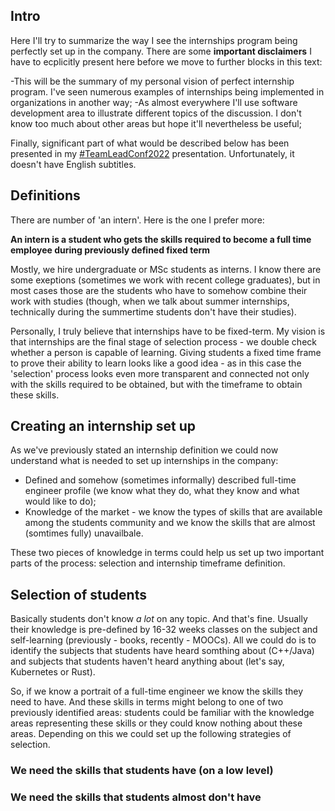 ## Intro

Here I'll try to summarize the way I see the internships program being perfectly set up in the company. There are some **important disclaimers** I have to ecplicitly present here before we move to further blocks in this text: 

-This will be the summary of my personal vision of perfect internship program. I've seen numerous examples of internships being implemented in organizations in another way; 
-As almost everywhere I'll use software development area to illustrate different topics of the discussion. I don't know too much about other areas but hope it'll nevertheless be useful;

Finally, significant part of what would be described below has been presented in my [#TeamLeadConf2022](https://youtu.be/rmIr4nIKquA) presentation. Unfortunately, it doesn't have English subtitles. 

## Definitions 

There are number of 'an intern'. Here is the one I prefer more: 

**An intern is a student who gets the skills required to become a full time employee during previously defined fixed term**

Mostly, we hire undergraduate or MSc students as interns. I know there are some exeptions (sometimes we work with recent college graduates), but in most cases those are the students who have to somehow combine their work with studies (though, when we talk about summer internships, technically during the summertime students don't have their studies).

Personally, I truly believe that internships have to be fixed-term. My vision is that internships are the final stage of selection process - we double check whether a person is capable of learning. Giving students a fixed time frame to prove their ability to learn looks like a good idea - as in this case the 'selection' process looks even more transparent and connected not only with the skills required to be obtained, but with the timeframe to obtain these skills.

## Creating an internship set up

As we've previously stated an internship definition we could now understand what is needed to set up internships in the company:

- Defined and somehow (sometimes informally) described full-time engineer profile (we know what they do, what they know and what would like to do);
- Knowledge of the market - we know the types of skills that are available among the students community and we know the skills that are almost (somtimes fully) unavailbale.

These two pieces of knowledge in terms could help us set up two important parts of the process: selection and internship timeframe definition.

## Selection of students

Basically students don't know _a lot_ on any topic. And that's fine. Usually their knowledge is pre-defined by 16-32 weeks classes on the subject and self-learning (previously - books, recently - MOOCs). All we could do is to identify the subjects that students have heard somthing about (C++/Java) and subjects that students haven't heard anything about (let's say, Kubernetes or Rust).

So, if we know a portrait of a full-time engineer we know the skills they need to have. And these skills in terms might belong to one of two previously identified areas: students could be familiar with the knowledge areas representing these skills or they could know nothing about these areas. Depending on this we could set up the following strategies of selection.

### We need the skills that students have (on a low level)

### We need the skills that students almost don't have
